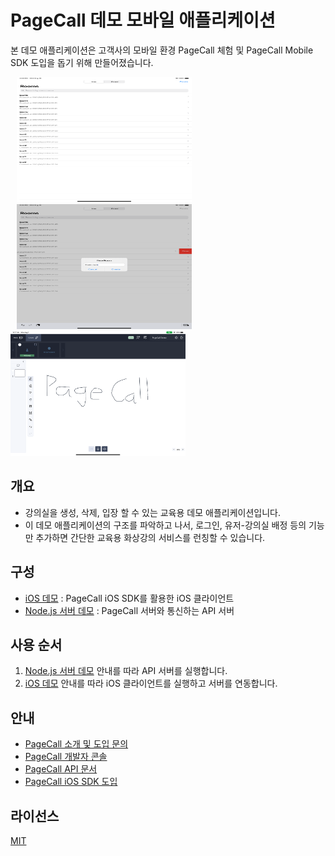 # PageCall 데모 모바일 애플리케이션

본 데모 애플리케이션은 고객사의 모바일 환경 PageCall 체험 및 PageCall Mobile SDK 도입을 돕기 위해 만들어졌습니다.

<img src="./assets/ios-0.png"  width="280" height="200" hspace="10"><img src="./assets/ios-1.png"  width="280" height="200" hspace="10"><img src="./assets/pagecall.png"  width="280" height="200">

## 개요

- 강의실을 생성, 삭제, 입장 할 수 있는 교육용 데모 애플리케이션입니다.
- 이 데모 애플리케이션의 구조를 파악하고 나서, 로그인, 유저-강의실 배정 등의 기능만 추가하면 간단한 교육용 화상강의 서비스를 런칭할 수 있습니다.
 
## 구성

- [iOS 데모](./ios) : PageCall iOS SDK를 활용한 iOS 클라이언트
- [Node.js 서버 데모](./server) : PageCall 서버와 통신하는 API 서버

## 사용 순서
1. [Node.js 서버 데모](./server) 안내를 따라 API 서버를 실행합니다.
2. [iOS 데모](./ios) 안내를 따라 iOS 클라이언트를 실행하고 서버를 연동합니다.

## 안내

- [PageCall 소개 및 도입 문의](https://pagecall.net/)
- [PageCall 개발자 콘솔](https://console.pagecall.net/)
- [PageCall API 문서](https://docs.pagecall.net/)
- [PageCall iOS SDK 도입](https://github.com/pplink/pagecall-ios-example)

## 라이선스
[MIT](./LICENSE)
